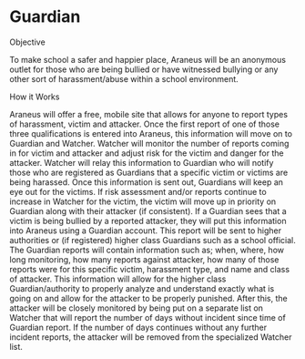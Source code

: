 # Guardian
Objective

To make school a safer and happier place, Araneus will be an anonymous outlet for those who are being bullied or have witnessed bullying or any other sort of harassment/abuse within a school environment.

How it Works

Araneus will offer a free, mobile site that allows for anyone to report types of harassment, victim and attacker. Once the first report of one of those three qualifications is entered into Araneus, this information will move on to Guardian and Watcher. Watcher will monitor the number of reports coming in for victim and attacker and adjust risk for the victim and danger for the attacker. Watcher will relay this information to Guardian who will notify those who are registered as Guardians that a specific victim or victims are being harassed. Once this information is sent out, Guardians will keep an eye out for the victims. If risk assessment and/or reports continue to increase in Watcher for the victim, the victim will move up in priority on Guardian along with their attacker (if consistent). If a Guardian sees that a victim is being bullied by a reported attacker, they will put this information into Araneus using a Guardian account. This report will be sent to higher authorities or (if registered) higher class Guardians such as a school official. The Guardian reports will contain information such as; when, where, how long monitoring, how many reports against attacker, how many of those reports were for this specific victim, harassment type, and name and class of attacker. This information will allow for the higher class Guardian/authority to properly analyze and understand exactly what is going on and allow for the attacker to be properly punished. After this, the attacker will be closely monitored by being put on a separate list on Watcher that will report the number of days without incident since time of Guardian report. If the number of days continues without any further incident reports, the attacker will be removed from the specialized Watcher list.  
